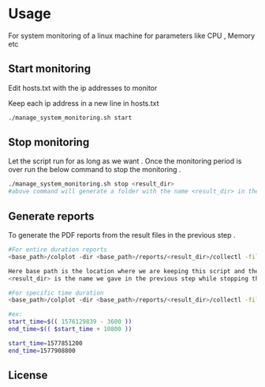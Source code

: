 # Usage

For system monitoring of a linux machine for parameters like CPU , Memory etc

## Start monitoring

Edit hosts.txt with the ip addresses to monitor

Keep each ip address in a new line in hosts.txt

```bash
./manage_system_monitoring.sh start
```

## Stop monitoring
Let the script run for as long as we want . Once the monitoring period is over run the below command to stop the monitoring .

```bash
./manage_system_monitoring.sh stop <result_dir>
#above command will generate a folder with the name <result_dir> in the current path under <reports> folder
```

## Generate reports
To generate the PDF reports from the result files in the previous step .

````bash
#For entire duration reports
<base_path>/colplot -dir <base_path>/reports/<result_dir>/collectl -filedir <base_path>/reports/ -plots mem,cpu,loadavg,disk,diskdsize,diskio,disktimes,diskque,diskutil,swap,net,netpkt -filetype pdf

Here base path is the location where we are keeping this script and the related files . 
<result_dir> is the name we gave in the previous step while stopping the monitoring script.

#For specific time duration
<base_path>/colplot -dir <base_path>/reports/<result_dir>/collectl -filedir <base_path>/reports/ -plots mem,cpu,loadavg,disk,diskdsize,diskio,disktimes,diskque,diskutil,swap,net,netpkt -filetype pdf --time `date -d @$start_time +'%H:%M:%S'`-`date -d @$end_time +'%H:%M:%S'`

#ex:
start_time=$(( 1576129839 - 3600 ))
end_time=$(( $start_time + 10800 ))

start_time=1577851200
end_time=1577908800

````

## License

